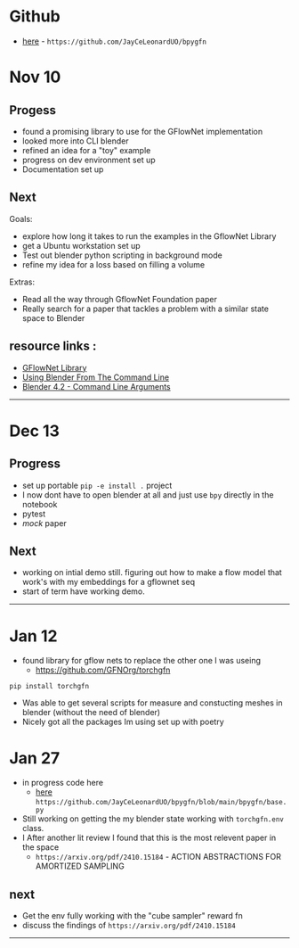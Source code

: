 # Github
- [here](https://github.com/JayCeLeonardUO/bpygfn) - `https://github.com/JayCeLeonardUO/bpygfn`
# Nov 10
Progess
---
- found a promising library to use for the GFlowNet implementation
- looked more into CLI blender
- refined an idea for a "toy" example 
- progress on dev environment set up
- Documentation set up

Next
---
Goals:
- explore how long it takes to run the examples in the GflowNet Library
- get a Ubuntu workstation set up
- Test out blender python scripting in background mode
- refine my idea for a loss based on filling a volume

Extras:
- Read all the way through GflowNet Foundation paper
- Really search for a paper that tackles a problem with a similar state space to Blender

resource links : 
---
- [GFlowNet Library](https://github.com/alexhernandezgarcia/gflownet)
- [Using Blender From The Command Line](https://docs.blender.org/manual/en/latest/advanced/command_line/index.html)
- [Blender 4.2 - Command Line Arguments](https://docs.blender.org/manual/en/latest/advanced/command_line/arguments.html)

---
# Dec 13

Progress
---
- set up portable `pip -e install .` project
- I now dont have to open blender at all and just use `bpy` directly in the notebook
- pytest
- *mock* paper

Next
---
- working on intial demo still. figuring out how to make a flow model that work's with my embeddings for a gflownet seq
- start of term have working demo.

---
# Jan 12

- found library for gflow nets to replace the other one I was useing
    -  https://github.com/GFNOrg/torchgfn
```
pip install torchgfn
```
- Was able to get several scripts for measure and constucting meshes in blender (without the need of blender)
- Nicely got all the packages Im using set up with poetry

# Jan 27
- in progress code here
    - [here](https://github.com/JayCeLeonardUO/bpygfn/blob/main/bpygfn/base.py) `https://github.com/JayCeLeonardUO/bpygfn/blob/main/bpygfn/base.py`
- Still working on getting the my blender state working with `torchgfn.env` class. 
- I After another lit review I found that this is the most relevent paper in the space
    - `https://arxiv.org/pdf/2410.15184` - ACTION ABSTRACTIONS FOR AMORTIZED SAMPLING

## next

- Get the env fully working with the "cube sampler" reward fn
- discuss the findings of `https://arxiv.org/pdf/2410.15184`

---